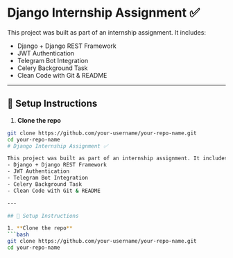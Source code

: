 # Django Internship Assignment ✅

This project was built as part of an internship assignment. It includes:
- Django + Django REST Framework
- JWT Authentication
- Telegram Bot Integration
- Celery Background Task
- Clean Code with Git & README

---

## 🔧 Setup Instructions

1. **Clone the repo**
```bash
git clone https://github.com/your-username/your-repo-name.git
cd your-repo-name
# Django Internship Assignment ✅

This project was built as part of an internship assignment. It includes:
- Django + Django REST Framework
- JWT Authentication
- Telegram Bot Integration
- Celery Background Task
- Clean Code with Git & README

---

## 🔧 Setup Instructions

1. **Clone the repo**
```bash
git clone https://github.com/your-username/your-repo-name.git
cd your-repo-name
